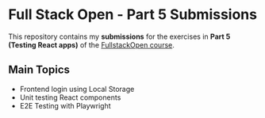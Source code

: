 # Full Stack Open - Part 5 Submissions

This repository contains my **submissions** for the exercises in **Part 5 (Testing React apps)** of the [FullstackOpen course](https://fullstackopen.com/en/).

## Main Topics

- Frontend login using Local Storage
- Unit testing React components
- E2E Testing with Playwright
